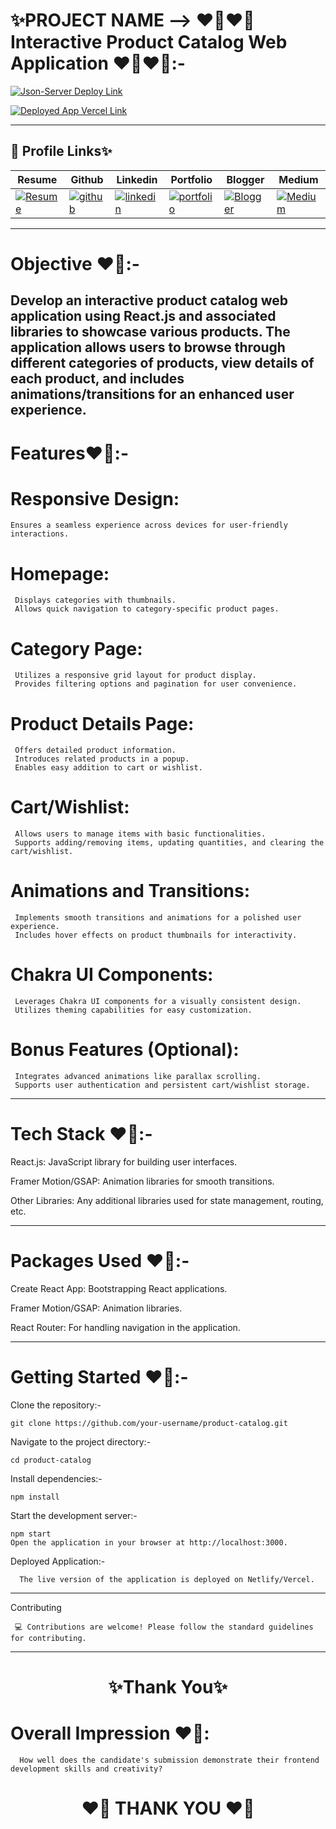 
# ✨PROJECT NAME --> ❤️‍🔥❤️‍🔥 Interactive Product Catalog Web Application ❤️‍🔥❤️‍🔥:-

 

[![Json-Server Deploy Link ](https://img.shields.io/badge/JsonServer-Deploy-Link-0A66C2?style=for-the-badge&logo=ko-fi&logoColor=white)](https://ecoapp-json.onrender.com/products)

[![Deployed App Vercel Link](https://img.shields.io/badge/Deployed_App_Vercel_Link-000?style=for-the-badge&logo=ko-fi&logoColor=white)](https://react-ecommerce-livid-nine.vercel.app/)

---
## 🔗 Profile Links✨


| Resume | Github                                                                                                                                   | Linkedin                                                                                                                                                            | Portfolio                                                                                                                                    | Blogger                                                                                                                                                           | Medium                                                                                                                                    |
| ------------- | ---------------------------------------------------------------------------------------------------------------------------------------- | ------------------------------------------------------------------------------------------------------------------------------------------------------------------- | -------------------------------------------------------------------------------------------------------------------------------------------- | -------------------------------------------------------------------------------------------------------------------------------------------- | -------------------------------------------------------------------------------------------------------------------------------------------- |
| [![Resume](https://img.shields.io/badge/my_Resume-E75480?style=for-the-badge&logo=ko-fi&logoColor=white)](https://drive.google.com/file/d/1YE62u2ChjmlR-EKeqZ75UvFMg_KcY86T/view?usp=sharing) | [![github](https://img.shields.io/badge/github-1DA1F2?style=for-the-badge&logo=github&logoColor=white)](https://github.com/shikhu51197/)| [![linkedin](https://img.shields.io/badge/linkedin-0A66C2?style=for-the-badge&logo=linkedin&logoColor=white)](https://www.linkedin.com/in/shikha-gupta-12a2b5199) |[![portfolio](https://img.shields.io/badge/my_portfolio-18A303?style=for-the-badge&logo=ionic&logoColor=white)](https://shikhu51197.github.io/) |[![Blogger](https://img.shields.io/badge/Blogger-FE5A1D?style=for-the-badge&logo=Blogger&logoColor=white)](https://wwwartificial-intelligence.blogspot.com/) |[![Medium](https://img.shields.io/badge/Medium-000?style=for-the-badge&logo=Medium&logoColor=white)](https://medium.com/@sg780060) |  

---
     
# Objective ❤️‍🔥:-

Develop an interactive product catalog web application using React.js and associated libraries to showcase various products. The application allows users to browse through different categories of products, view details of each product, and includes animations/transitions for an enhanced user experience.
---


# Features❤️‍🔥:-

# Responsive Design:

    Ensures a seamless experience across devices for user-friendly interactions.

# Homepage:

     Displays categories with thumbnails.
     Allows quick navigation to category-specific product pages.

# Category Page:

     Utilizes a responsive grid layout for product display.
     Provides filtering options and pagination for user convenience.
     
# Product Details Page:

     Offers detailed product information.
     Introduces related products in a popup.
     Enables easy addition to cart or wishlist.
     
# Cart/Wishlist:

     Allows users to manage items with basic functionalities.
     Supports adding/removing items, updating quantities, and clearing the cart/wishlist.
     
# Animations and Transitions:

     Implements smooth transitions and animations for a polished user experience.
     Includes hover effects on product thumbnails for interactivity.
     
# Chakra UI Components:

     Leverages Chakra UI components for a visually consistent design.
     Utilizes theming capabilities for easy customization.
     
# Bonus Features (Optional):

     Integrates advanced animations like parallax scrolling.
     Supports user authentication and persistent cart/wishlist storage.

----

# Tech Stack ❤️‍🔥:-

React.js: JavaScript library for building user interfaces.

Framer Motion/GSAP: Animation libraries for smooth transitions.

Other Libraries: Any additional libraries used for state management, routing, etc.

---

# Packages Used ❤️‍🔥:-

Create React App: Bootstrapping React applications.

Framer Motion/GSAP: Animation libraries.

React Router: For handling navigation in the application.

----

# Getting Started ❤️‍🔥:-
Clone the repository:-

    git clone https://github.com/your-username/product-catalog.git
    
Navigate to the project directory:-

    cd product-catalog

Install dependencies:-

    npm install
    
Start the development server:-

    npm start
    Open the application in your browser at http://localhost:3000.

Deployed Application:-

      The live version of the application is deployed on Netlify/Vercel.

---
    
Contributing

     💻 Contributions are welcome! Please follow the standard guidelines for contributing.
---


<h1 align="center">✨Thank You✨</h1>


# Overall Impression ❤️‍🔥: 

      How well does the candidate's submission demonstrate their frontend development skills and creativity?

<h1 align = "center">❤️‍🔥 THANK YOU ❤️‍🔥</h1>
